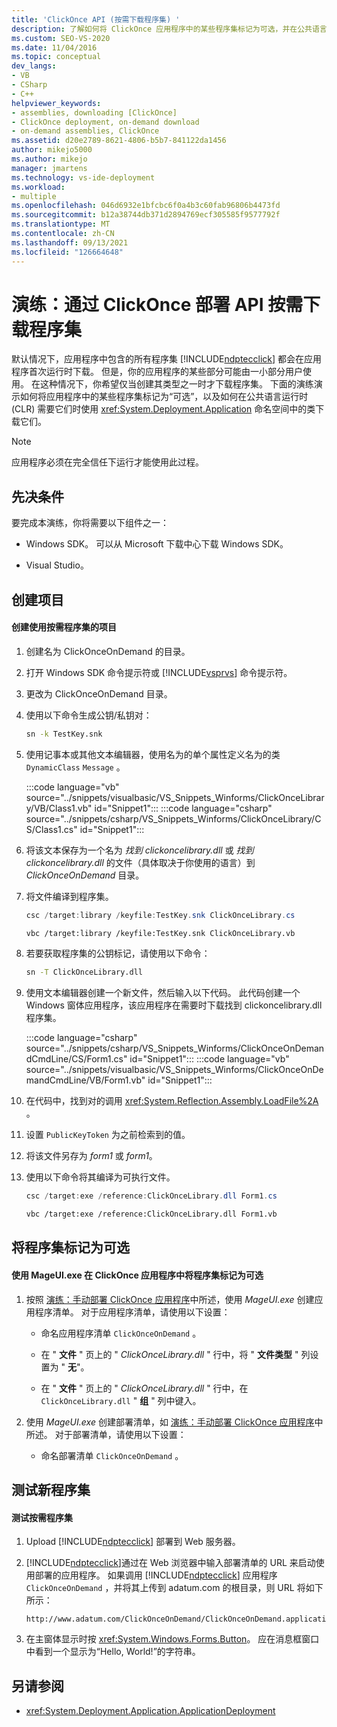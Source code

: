```yaml
---
title: 'ClickOnce API (按需下载程序集) '
description: 了解如何将 ClickOnce 应用程序中的某些程序集标记为可选，并在公共语言运行时需要这些程序集时下载这些程序集。
ms.custom: SEO-VS-2020
ms.date: 11/04/2016
ms.topic: conceptual
dev_langs:
- VB
- CSharp
- C++
helpviewer_keywords:
- assemblies, downloading [ClickOnce]
- ClickOnce deployment, on-demand download
- on-demand assemblies, ClickOnce
ms.assetid: d20e2789-8621-4806-b5b7-841122da1456
author: mikejo5000
ms.author: mikejo
manager: jmartens
ms.technology: vs-ide-deployment
ms.workload:
- multiple
ms.openlocfilehash: 046d6932e1bfcbc6f0a4b3c60fab96806b4473fd
ms.sourcegitcommit: b12a38744db371d2894769ecf305585f9577792f
ms.translationtype: MT
ms.contentlocale: zh-CN
ms.lasthandoff: 09/13/2021
ms.locfileid: "126664648"
---
```

# <a name="walkthrough-download-assemblies-on-demand-with-the-clickonce-deployment-api"></a>演练：通过 ClickOnce 部署 API 按需下载程序集
默认情况下，应用程序中包含的所有程序集 [!INCLUDE[ndptecclick](../deployment/includes/ndptecclick_md.md)] 都会在应用程序首次运行时下载。 但是，你的应用程序的某些部分可能由一小部分用户使用。 在这种情况下，你希望仅当创建其类型之一时才下载程序集。 下面的演练演示如何将应用程序中的某些程序集标记为“可选”，以及如何在公共语言运行时 (CLR) 需要它们时使用 <xref:System.Deployment.Application> 命名空间中的类下载它们。

> [!NOTE]
> 应用程序必须在完全信任下运行才能使用此过程。

## <a name="prerequisites"></a>先决条件
 要完成本演练，你将需要以下组件之一：

- Windows SDK。 可以从 Microsoft 下载中心下载 Windows SDK。

- Visual Studio。

## <a name="create-the-projects"></a>创建项目

#### <a name="to-create-a-project-that-uses-an-on-demand-assembly"></a>创建使用按需程序集的项目

1. 创建名为 ClickOnceOnDemand 的目录。

2. 打开 Windows SDK 命令提示符或 [!INCLUDE[vsprvs](../code-quality/includes/vsprvs_md.md)] 命令提示符。

3. 更改为 ClickOnceOnDemand 目录。

4. 使用以下命令生成公钥/私钥对：

   ```cmd
   sn -k TestKey.snk
   ```

5. 使用记事本或其他文本编辑器，使用名为的单个属性定义名为的类 `DynamicClass` `Message` 。

    :::code language="vb" source="../snippets/visualbasic/VS_Snippets_Winforms/ClickOnceLibrary/VB/Class1.vb" id="Snippet1":::
    :::code language="csharp" source="../snippets/csharp/VS_Snippets_Winforms/ClickOnceLibrary/CS/Class1.cs" id="Snippet1":::

6. 将该文本保存为一个名为 *找到 clickoncelibrary.dll* 或 *找到 clickoncelibrary.dll* 的文件（具体取决于你使用的语言）到 *ClickOnceOnDemand* 目录。

7. 将文件编译到程序集。

   ```csharp
   csc /target:library /keyfile:TestKey.snk ClickOnceLibrary.cs
   ```

   ```vb
   vbc /target:library /keyfile:TestKey.snk ClickOnceLibrary.vb
   ```

8. 若要获取程序集的公钥标记，请使用以下命令：

   ```cmd
   sn -T ClickOnceLibrary.dll
   ```

9. 使用文本编辑器创建一个新文件，然后输入以下代码。 此代码创建一个 Windows 窗体应用程序，该应用程序在需要时下载找到 clickoncelibrary.dll 程序集。

    :::code language="csharp" source="../snippets/csharp/VS_Snippets_Winforms/ClickOnceOnDemandCmdLine/CS/Form1.cs" id="Snippet1":::
    :::code language="vb" source="../snippets/visualbasic/VS_Snippets_Winforms/ClickOnceOnDemandCmdLine/VB/Form1.vb" id="Snippet1":::

10. 在代码中，找到对的调用 <xref:System.Reflection.Assembly.LoadFile%2A> 。

11. 设置 `PublicKeyToken` 为之前检索到的值。

12. 将该文件另存为 *form1* 或 *form1*。

13. 使用以下命令将其编译为可执行文件。

    ```csharp
    csc /target:exe /reference:ClickOnceLibrary.dll Form1.cs
    ```

    ```vb
    vbc /target:exe /reference:ClickOnceLibrary.dll Form1.vb
    ```

## <a name="mark-assemblies-as-optional"></a>将程序集标记为可选

#### <a name="to-mark-assemblies-as-optional-in-your-clickonce-application-by-using-mageuiexe"></a>使用 MageUI.exe 在 ClickOnce 应用程序中将程序集标记为可选

1. 按照 [演练：手动部署 ClickOnce 应用程序](../deployment/walkthrough-manually-deploying-a-clickonce-application.md)中所述，使用 *MageUI.exe* 创建应用程序清单。 对于应用程序清单，请使用以下设置：

    - 命名应用程序清单 `ClickOnceOnDemand` 。

    - 在 " **文件** " 页上的 " *ClickOnceLibrary.dll* " 行中，将 " **文件类型** " 列设置为 " **无**"。

    - 在 " **文件** " 页上的 " *ClickOnceLibrary.dll* " 行中，在 `ClickOnceLibrary.dll` " **组** " 列中键入。

2. 使用 *MageUI.exe* 创建部署清单，如 [演练：手动部署 ClickOnce 应用程序](../deployment/walkthrough-manually-deploying-a-clickonce-application.md)中所述。 对于部署清单，请使用以下设置：

    - 命名部署清单 `ClickOnceOnDemand` 。

## <a name="testing-the-new-assembly"></a>测试新程序集

#### <a name="to-test-your-on-demand-assembly"></a>测试按需程序集

1. Upload [!INCLUDE[ndptecclick](../deployment/includes/ndptecclick_md.md)] 部署到 Web 服务器。

2. [!INCLUDE[ndptecclick](../deployment/includes/ndptecclick_md.md)]通过在 Web 浏览器中输入部署清单的 URL 来启动使用部署的应用程序。 如果调用 [!INCLUDE[ndptecclick](../deployment/includes/ndptecclick_md.md)] 应用程序 `ClickOnceOnDemand` ，并将其上传到 adatum.com 的根目录，则 URL 将如下所示：

   ```
   http://www.adatum.com/ClickOnceOnDemand/ClickOnceOnDemand.application
   ```

3. 在主窗体显示时按 <xref:System.Windows.Forms.Button>。 应在消息框窗口中看到一个显示为“Hello, World!”的字符串。

## <a name="see-also"></a>另请参阅
- <xref:System.Deployment.Application.ApplicationDeployment>